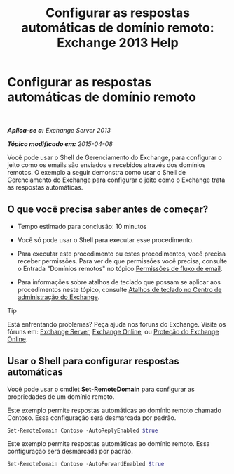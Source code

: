 ﻿---
title: 'Configurar as respostas automáticas de domínio remoto: Exchange 2013 Help'
TOCTitle: Configurar as respostas automáticas de domínio remoto
ms:assetid: 3d88a1fb-4b62-419a-a50d-ffd868e229d0
ms:mtpsurl: https://technet.microsoft.com/pt-br/library/JJ657720(v=EXCHG.150)
ms:contentKeyID: 50485369
ms.date: 05/22/2018
mtps_version: v=EXCHG.150
ms.translationtype: MT
---

# Configurar as respostas automáticas de domínio remoto

 

_**Aplica-se a:** Exchange Server 2013_

_**Tópico modificado em:** 2015-04-08_

Você pode usar o Shell de Gerenciamento do Exchange, para configurar o jeito como os emails são enviados e recebidos através dos domínios remotos. O exemplo a seguir demonstra como usar o Shell de Gerenciamento do Exchange para configurar o jeito como o Exchange trata as respostas automáticas.

## O que você precisa saber antes de começar?

  - Tempo estimado para conclusão: 10 minutos

  - Você só pode usar o Shell para executar esse procedimento.

  - Para executar este procedimento ou estes procedimentos, você precisa receber permissões. Para ver de que permissões você precisa, consulte o Entrada "Domínios remotos" no tópico [Permissões de fluxo de email](mail-flow-permissions-exchange-2013-help.md).

  - Para informações sobre atalhos de teclado que possam se aplicar aos procedimentos neste tópico, consulte [Atalhos de teclado no Centro de administração do Exchange](keyboard-shortcuts-in-the-exchange-admin-center-exchange-online-protection-help.md).


> [!TIP]
> Está enfrentando problemas? Peça ajuda nos fóruns do Exchange. Visite os fóruns em: <A href="https://go.microsoft.com/fwlink/p/?linkid=60612">Exchange Server</A>, <A href="https://go.microsoft.com/fwlink/p/?linkid=267542">Exchange Online</A>, ou <A href="https://go.microsoft.com/fwlink/p/?linkid=285351">Proteção do Exchange Online</A>.



## Usar o Shell para configurar respostas automáticas

Você pode usar o cmdlet **Set-RemoteDomain** para configurar as propriedades de um domínio remoto.

Este exemplo permite respostas automáticas ao domínio remoto chamado Contoso. Essa configuração será desmarcada por padrão.

```powershell
Set-RemoteDomain Contoso -AutoReplyEnabled $true
```

Este exemplo permite respostas automáticas ao domínio remoto. Essa configuração será desmarcada por padrão.

```powershell
Set-RemoteDomain Contoso -AutoForwardEnabled $true
```

